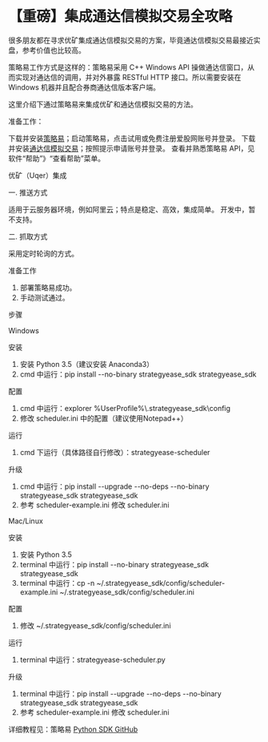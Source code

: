 # 【重磅】集成通达信模拟交易全攻略

很多朋友都在寻求优矿集成通达信模拟交易的方案，毕竟通达信模拟交易最接近实盘，参考价值也比较高。

策略易工作方式是这样的：策略易采用 C++ Windows API 操做通达信窗口，从而实现对通达信的调用，并对外暴露 RESTful HTTP 接口。所以需要安装在 Windows 机器并且配合券商通达信版本客户端。

这里介绍下通过策略易来集成优矿和通达信模拟交易的方法。

准备工作：

下载并安装[策略易](http:/www.iguuu.com/e)；启动策略易，点击试用或免费注册爱股网账号并登录。
下载并安装[通达信模拟交易](http://mock.tdx.com.cn/site/app/mock/index/index.html)；按照提示申请账号并登录。
查看并熟悉策略易 API，见软件“帮助”》“查看帮助”菜单。

优矿（Uqer）集成

一. 推送方式

适用于云服务器环境，例如阿里云；特点是稳定、高效，集成简单。
开发中，暂不支持。

二. 抓取方式

采用定时轮询的方式。

准备工作

1. 部署策略易成功。
2. 手动测试通过。

步骤

Windows

安装

1. 安装 Python 3.5（建议安装 Anaconda3）
2. cmd 中运行：pip install --no-binary strategyease_sdk strategyease_sdk

配置

1. cmd 中运行：explorer %UserProfile%\\.strategyease_sdk\config
2. 修改 scheduler.ini 中的配置（建议使用Notepad++）

运行

1. cmd 下运行（具体路径自行修改）：strategyease-scheduler

升级

1. cmd 中运行：pip install --upgrade --no-deps --no-binary strategyease_sdk strategyease_sdk
2. 参考 scheduler-example.ini 修改 scheduler.ini

Mac/Linux

安装

1. 安装 Python 3.5
2. terminal 中运行：pip install --no-binary strategyease_sdk strategyease_sdk
3. terminal 中运行：cp -n ~/.strategyease_sdk/config/scheduler-example.ini ~/.strategyease_sdk/config/scheduler.ini

配置

1. 修改 ~/.strategyease_sdk/config/scheduler.ini

运行

1. terminal 中运行：strategyease-scheduler.py

升级

1. terminal 中运行：pip install --upgrade --no-deps --no-binary strategyease_sdk strategyease_sdk
2. 参考 scheduler-example.ini 修改 scheduler.ini


详细教程见：策略易 [Python SDK GitHub](https://github.com/sinall/StrategyEase-Python-SDK)
